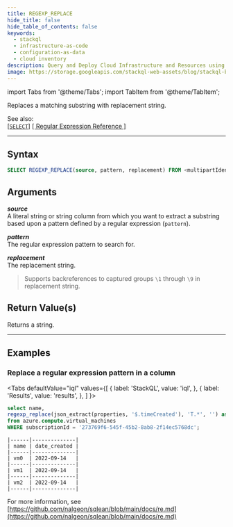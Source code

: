 ```yaml
---
title: REGEXP_REPLACE
hide_title: false
hide_table_of_contents: false
keywords:
  - stackql
  - infrastructure-as-code
  - configuration-as-data
  - cloud inventory
description: Query and Deploy Cloud Infrastructure and Resources using SQL
image: https://storage.googleapis.com/stackql-web-assets/blog/stackql-blog-post-featured-image.png
---
```


import Tabs from '@theme/Tabs';
import TabItem from '@theme/TabItem';

Replaces a matching substring with replacement string.  

See also:  
[[` SELECT `]](/docs/language-spec/select) [[ Regular Expression Reference ]](/docs/language-spec/functions/re/reference) 

* * * 

## Syntax

```sql
SELECT REGEXP_REPLACE(source, pattern, replacement) FROM <multipartIdentifier>;
```
## Arguments

__*source*__  
A literal string or string column from which you want to extract a substring based upon a pattern defined by a regular expression (`pattern`).  

__*pattern*__  
The regular expression pattern to search for.  

__*replacement*__  
The replacement string.

> Supports backreferences to captured groups `\1` through `\9` in replacement string.  

## Return Value(s)
Returns a string.

* * *

## Examples

### Replace a regular expression pattern in a column

<Tabs
  defaultValue="iql"
  values={[
    { label: 'StackQL', value: 'iql', },
    { label: 'Results', value: 'results', },
  ]
}>
<TabItem value="iql">

```sql
select name,
regexp_replace(json_extract(properties, '$.timeCreated'), 'T.*', '') as date_created
from azure.compute.virtual_machines 
WHERE subscriptionId = '273769f6-545f-45b2-8ab8-2f14ec5768dc';
```

</TabItem>
<TabItem value="results">

```
|------|--------------|
| name | date_created |
|------|--------------|
| vm0  | 2022-09-14   |
|------|--------------|
| vm1  | 2022-09-14   |
|------|--------------|
| vm2  | 2022-09-14   |
|------|--------------|
```

</TabItem>
</Tabs>

For more information, see [https://github.com/nalgeon/sqlean/blob/main/docs/re.md](https://github.com/nalgeon/sqlean/blob/main/docs/re.md)